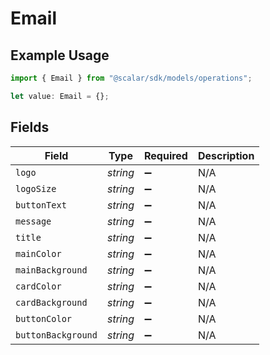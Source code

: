 # Email

## Example Usage

```typescript
import { Email } from "@scalar/sdk/models/operations";

let value: Email = {};
```

## Fields

| Field              | Type               | Required           | Description        |
| ------------------ | ------------------ | ------------------ | ------------------ |
| `logo`             | *string*           | :heavy_minus_sign: | N/A                |
| `logoSize`         | *string*           | :heavy_minus_sign: | N/A                |
| `buttonText`       | *string*           | :heavy_minus_sign: | N/A                |
| `message`          | *string*           | :heavy_minus_sign: | N/A                |
| `title`            | *string*           | :heavy_minus_sign: | N/A                |
| `mainColor`        | *string*           | :heavy_minus_sign: | N/A                |
| `mainBackground`   | *string*           | :heavy_minus_sign: | N/A                |
| `cardColor`        | *string*           | :heavy_minus_sign: | N/A                |
| `cardBackground`   | *string*           | :heavy_minus_sign: | N/A                |
| `buttonColor`      | *string*           | :heavy_minus_sign: | N/A                |
| `buttonBackground` | *string*           | :heavy_minus_sign: | N/A                |